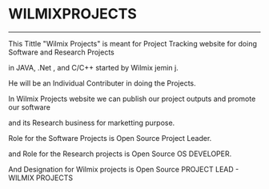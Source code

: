 # WILMIXPROJECTS
------------------

This  Tittle "Wilmix Projects"   is  meant   for   Project  Tracking    website   for  doing   Software   and  Research  Projects  

in   JAVA,  .Net  ,  and  C/C++  started   by  Wilmix    jemin  j.

He   will    be  an  Individual  Contributer  in    doing    the  Projects.

In  Wilmix   Projects   website   we  can   publish   our   project   outputs  and  promote  our  software 

and  its  Research business  for  marketting  purpose.

Role   for  the  Software   Projects is  Open Source Project  Leader.

and   Role  for  the  Research   projects   is  Open Source OS DEVELOPER.

And  Designation   for   Wilmix  projects   is  Open Source  PROJECT LEAD - WILMIX PROJECTS


